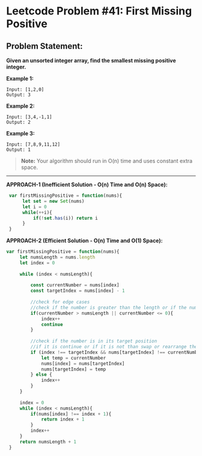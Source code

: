 # Leetcode Problem #41: First Missing Positive

## Problem Statement:

**Given an unsorted integer array, find the smallest missing positive integer.**

**Example 1:**

```
Input: [1,2,0]
Output: 3
```

**Example 2:**

```
Input: [3,4,-1,1]
Output: 2
```

**Example 3:**

```
Input: [7,8,9,11,12]
Output: 1
```

> **Note:** Your algorithm should run in O(n) time and uses constant extra space.
---

**APPROACH-1 (Inefficient Solution - O(n) Time and O(n) Space):**

```javascript
 var firstMissingPositive = function(nums){
      let set = new Set(nums)
      let i = 0
      while(++i){
          if(!set.has(i)) return i
      }
 }
```

**APPROACH-2 (Efficient Solution - O(n) Time and O(1) Space):**

```javascript
var firstMissingPositive = function(nums){
     let numsLength = nums.length
     let index = 0
     
     while (index < numsLength){
         
         const currentNumber = nums[index]
         const targetIndex = nums[index] - 1
         
         //check for edge cases
         //check if the number is greater than the length or if the number is a non negative number or if the number is zero
         if(currentNumber > numsLength || currentNumber <= 0){
             index++
             continue
         }
         
         //check if the number is in its target position
         //if it is continue or if it is not than swap or rearrange the numbers
         if (index !== targetIndex && nums[targetIndex] !== currentNumber){
             let temp = currentNumber
             nums[index] = nums[targetIndex]
             nums[targetIndex] = temp
         } else {
             index++
         }
     }
     
     index = 0
     while (index < numsLength){
         if(nums[index] !== index + 1){
             return index + 1
         }
         index++
     }
     return numsLength + 1  
 }
```

